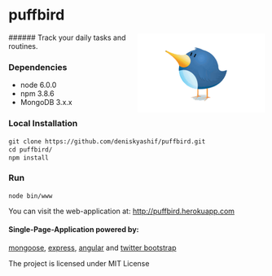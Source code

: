 # puffbird
<img src="public/images/logo.gif" alt="Logo" align="right" width="250" />
###### Track your daily tasks and routines.

### Dependencies
* node 6.0.0
* npm 3.8.6  
* MongoDB 3.x.x  

### Local Installation
```
git clone https://github.com/deniskyashif/puffbird.git  
cd puffbird/  
npm install
```

### Run
```
node bin/www  
```

You can visit the web-application at: http://puffbird.herokuapp.com

#### Single-Page-Application powered by:
[mongoose](http://mongoosejs.com/), [express](http://expressjs.com/), [angular](https://angularjs.org/) and [twitter bootstrap](http://getbootstrap.com/)

The project is licensed under MIT License
